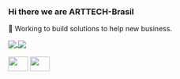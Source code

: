 ### Hi there we are ARTTECH-Brasil

🌱 Working to build solutions to help new business.
<div>
  <a href="https://github.com/ARTTECH-BR">
    <img align="center" src="https://github-readme-stats.vercel.app/api?username=fabiosanchesr&show_icons=true&theme=dark" />
  </a>
  <a href="https://github.com/ARTTECH-BR">
    <img align="center" src="https://github-readme-stats.vercel.app/api/top-langs/?username=fabiosanchesr&show_icons=true&theme=dark" />
  </a>
</div>

<div style="display: inline_block"><br>
  <img height="30" width="40" src="https://cdn.jsdelivr.net/gh/devicons/devicon/icons/nextjs/nextjs-line.svg" />
  <img height="30" width="40" src="https://cdn.jsdelivr.net/gh/devicons/devicon/icons/nextjs/nextjs-line.svg" />
</div>


<!--
**fabiosanchesr/fabiosanchesr** is a ✨ _special_ ✨ repository because its `README.md` (this file) appears on your GitHub profile.

Here are some ideas to get you started:

- 🔭 I’m currently working on ...
- 🌱 I’m currently learning ...
- 👯 I’m looking to collaborate on ...
- 🤔 I’m looking for help with ...
- 💬 Ask me about ...
- 📫 How to reach me: ...
- 😄 Pronouns: ...
- ⚡ Fun fact: ...
-->
